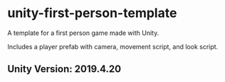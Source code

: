 # unity-first-person-template
A template for a first person game made with Unity.

Includes a player prefab with camera, movement script, and look script.

## Unity Version: 2019.4.20

